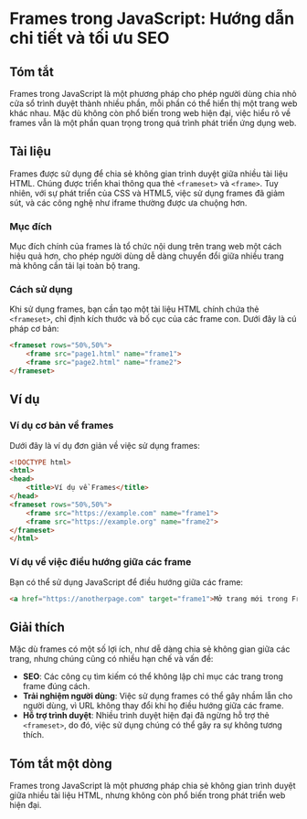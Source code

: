 <!--
Meta Description: # Frames trong JavaScript: Hướng dẫn chi tiết và tối ưu SEO ## Tóm tắt Frames trong JavaScript là một phương pháp cho phép người dùng chia nhỏ cửa sổ ...
Meta Keywords: frames, html, frame, không, dụng
-->

# Frames trong JavaScript: Hướng dẫn chi tiết và tối ưu SEO

## Tóm tắt
Frames trong JavaScript là một phương pháp cho phép người dùng chia nhỏ cửa sổ trình duyệt thành nhiều phần, mỗi phần có thể hiển thị một trang web khác nhau. Mặc dù không còn phổ biến trong web hiện đại, việc hiểu rõ về frames vẫn là một phần quan trọng trong quá trình phát triển ứng dụng web.

## Tài liệu
Frames được sử dụng để chia sẻ không gian trình duyệt giữa nhiều tài liệu HTML. Chúng được triển khai thông qua thẻ `<frameset>` và `<frame>`. Tuy nhiên, với sự phát triển của CSS và HTML5, việc sử dụng frames đã giảm sút, và các công nghệ như iframe thường được ưa chuộng hơn.

### Mục đích
Mục đích chính của frames là tổ chức nội dung trên trang web một cách hiệu quả hơn, cho phép người dùng dễ dàng chuyển đổi giữa nhiều trang mà không cần tải lại toàn bộ trang.

### Cách sử dụng
Khi sử dụng frames, bạn cần tạo một tài liệu HTML chính chứa thẻ `<frameset>`, chỉ định kích thước và bố cục của các frame con. Dưới đây là cú pháp cơ bản:

```html
<frameset rows="50%,50%">
    <frame src="page1.html" name="frame1">
    <frame src="page2.html" name="frame2">
</frameset>
```

## Ví dụ
### Ví dụ cơ bản về frames
Dưới đây là ví dụ đơn giản về việc sử dụng frames:

```html
<!DOCTYPE html>
<html>
<head>
    <title>Ví dụ về Frames</title>
</head>
<frameset rows="50%,50%">
    <frame src="https://example.com" name="frame1">
    <frame src="https://example.org" name="frame2">
</frameset>
</html>
```

### Ví dụ về việc điều hướng giữa các frame
Bạn có thể sử dụng JavaScript để điều hướng giữa các frame:

```html
<a href="https://anotherpage.com" target="frame1">Mở trang mới trong Frame 1</a>
```

## Giải thích
Mặc dù frames có một số lợi ích, như dễ dàng chia sẻ không gian giữa các trang, nhưng chúng cũng có nhiều hạn chế và vấn đề:

- **SEO**: Các công cụ tìm kiếm có thể không lập chỉ mục các trang trong frame đúng cách.
- **Trải nghiệm người dùng**: Việc sử dụng frames có thể gây nhầm lẫn cho người dùng, vì URL không thay đổi khi họ điều hướng giữa các frame.
- **Hỗ trợ trình duyệt**: Nhiều trình duyệt hiện đại đã ngừng hỗ trợ thẻ `<frameset>`, do đó, việc sử dụng chúng có thể gây ra sự không tương thích.

## Tóm tắt một dòng
Frames trong JavaScript là một phương pháp chia sẻ không gian trình duyệt giữa nhiều tài liệu HTML, nhưng không còn phổ biến trong phát triển web hiện đại.